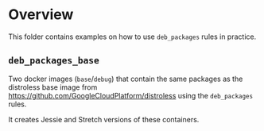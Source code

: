 # Overview

This folder contains examples on how to use `deb_packages` rules in practice.

## `deb_packages_base`

Two docker images (`base`/`debug`) that contain the same packages as the distroless base image from https://github.com/GoogleCloudPlatform/distroless using the `deb_packages` rules.

It creates Jessie and Stretch versions of these containers.
